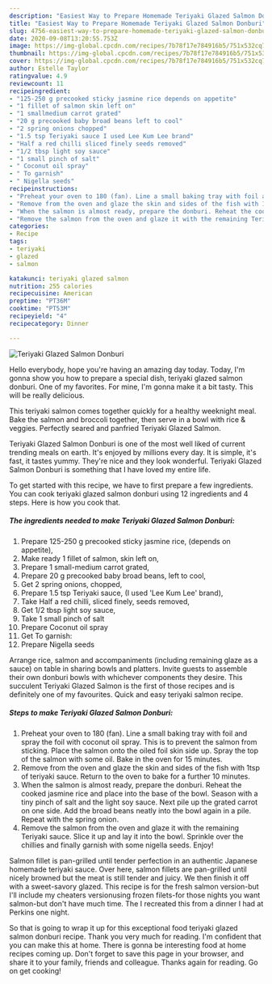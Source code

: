 ```yaml
---
description: "Easiest Way to Prepare Homemade Teriyaki Glazed Salmon Donburi"
title: "Easiest Way to Prepare Homemade Teriyaki Glazed Salmon Donburi"
slug: 4756-easiest-way-to-prepare-homemade-teriyaki-glazed-salmon-donburi
date: 2020-09-08T13:20:55.753Z
image: https://img-global.cpcdn.com/recipes/7b78f17e784916b5/751x532cq70/teriyaki-glazed-salmon-donburi-recipe-main-photo.jpg
thumbnail: https://img-global.cpcdn.com/recipes/7b78f17e784916b5/751x532cq70/teriyaki-glazed-salmon-donburi-recipe-main-photo.jpg
cover: https://img-global.cpcdn.com/recipes/7b78f17e784916b5/751x532cq70/teriyaki-glazed-salmon-donburi-recipe-main-photo.jpg
author: Estelle Taylor
ratingvalue: 4.9
reviewcount: 11
recipeingredient:
- "125-250 g precooked sticky jasmine rice depends on appetite"
- "1 fillet of salmon skin left on"
- "1 smallmedium carrot grated"
- "20 g precooked baby broad beans left to cool"
- "2 spring onions chopped"
- "1.5 tsp Teriyaki sauce I used Lee Kum Lee brand"
- "Half a red chilli sliced finely seeds removed"
- "1/2 tbsp light soy sauce"
- "1 small pinch of salt"
- " Coconut oil spray"
- " To garnish"
- " Nigella seeds"
recipeinstructions:
- "Preheat your oven to 180 (fan). Line a small baking tray with foil and spray the foil with coconut oil spray. This is to prevent the salmon from sticking. Place the salmon onto the oiled foil skin side up. Spray the top of the salmon with some oil. Bake in the oven for 15 minutes."
- "Remove from the oven and glaze the skin and sides of the fish with 1tsp of teriyaki sauce. Return to the oven to bake for a further 10 minutes."
- "When the salmon is almost ready, prepare the donburi. Reheat the cooked jasmine rice and place into the base of the bowl. Season with a tiny pinch of salt and the light soy sauce. Next pile up the grated carrot on one side. Add the broad beans neatly into the bowl again in a pile. Repeat with the spring onion."
- "Remove the salmon from the oven and glaze it with the remaining Teriyaki sauce. Slice it up and lay it into the bowl. Sprinkle over the chillies and finally garnish with some nigella seeds. Enjoy!"
categories:
- Recipe
tags:
- teriyaki
- glazed
- salmon

katakunci: teriyaki glazed salmon 
nutrition: 255 calories
recipecuisine: American
preptime: "PT36M"
cooktime: "PT53M"
recipeyield: "4"
recipecategory: Dinner

---
```



![Teriyaki Glazed Salmon Donburi](https://img-global.cpcdn.com/recipes/7b78f17e784916b5/751x532cq70/teriyaki-glazed-salmon-donburi-recipe-main-photo.jpg)

Hello everybody, hope you're having an amazing day today. Today, I'm gonna show you how to prepare a special dish, teriyaki glazed salmon donburi. One of my favorites. For mine, I'm gonna make it a bit tasty. This will be really delicious.

This teriyaki salmon comes together quickly for a healthy weeknight meal. Bake the salmon and broccoli together, then serve in a bowl with rice &amp; veggies. Perfectly seared and panfried Teriyaki Glazed Salmon.

Teriyaki Glazed Salmon Donburi is one of the most well liked of current trending meals on earth. It's enjoyed by millions every day. It is simple, it's fast, it tastes yummy. They're nice and they look wonderful. Teriyaki Glazed Salmon Donburi is something that I have loved my entire life.


To get started with this recipe, we have to first prepare a few ingredients. You can cook teriyaki glazed salmon donburi using 12 ingredients and 4 steps. Here is how you cook that.

<!--inarticleads1-->

##### The ingredients needed to make Teriyaki Glazed Salmon Donburi:

1. Prepare 125-250 g precooked sticky jasmine rice, (depends on appetite),
1. Make ready 1 fillet of salmon, skin left on,
1. Prepare 1 small-medium carrot grated,
1. Prepare 20 g precooked baby broad beans, left to cool,
1. Get 2 spring onions, chopped,
1. Prepare 1.5 tsp Teriyaki sauce, (I used &#39;Lee Kum Lee&#39; brand),
1. Take Half a red chilli, sliced finely, seeds removed,
1. Get 1/2 tbsp light soy sauce,
1. Take 1 small pinch of salt
1. Prepare  Coconut oil spray
1. Get  To garnish:
1. Prepare  Nigella seeds


Arrange rice, salmon and accompaniments (including remaining glaze as a sauce) on table in sharing bowls and platters. Invite guests to assemble their own donburi bowls with whichever components they desire. This succulent Teriyaki Glazed Salmon is the first of those recipes and is definitely one of my favourites. Quick and easy teriyaki salmon recipe. 

<!--inarticleads2-->

##### Steps to make Teriyaki Glazed Salmon Donburi:

1. Preheat your oven to 180 (fan). Line a small baking tray with foil and spray the foil with coconut oil spray. This is to prevent the salmon from sticking. Place the salmon onto the oiled foil skin side up. Spray the top of the salmon with some oil. Bake in the oven for 15 minutes.
1. Remove from the oven and glaze the skin and sides of the fish with 1tsp of teriyaki sauce. Return to the oven to bake for a further 10 minutes.
1. When the salmon is almost ready, prepare the donburi. Reheat the cooked jasmine rice and place into the base of the bowl. Season with a tiny pinch of salt and the light soy sauce. Next pile up the grated carrot on one side. Add the broad beans neatly into the bowl again in a pile. Repeat with the spring onion.
1. Remove the salmon from the oven and glaze it with the remaining Teriyaki sauce. Slice it up and lay it into the bowl. Sprinkle over the chillies and finally garnish with some nigella seeds. Enjoy!


Salmon fillet is pan-grilled until tender perfection in an authentic Japanese homemade teriyaki sauce. Over here, salmon fillets are pan-grilled until nicely browned but the meat is still tender and juicy. We then finish it off with a sweet-savory glazed. This recipe is for the fresh salmon version-but I&#39;ll include my cheaters versionusing frozen filets-for those nights you want salmon-but don&#39;t have much time. The I recreated this from a dinner I had at Perkins one night. 

So that is going to wrap it up for this exceptional food teriyaki glazed salmon donburi recipe. Thank you very much for reading. I'm confident that you can make this at home. There is gonna be interesting food at home recipes coming up. Don't forget to save this page in your browser, and share it to your family, friends and colleague. Thanks again for reading. Go on get cooking!
